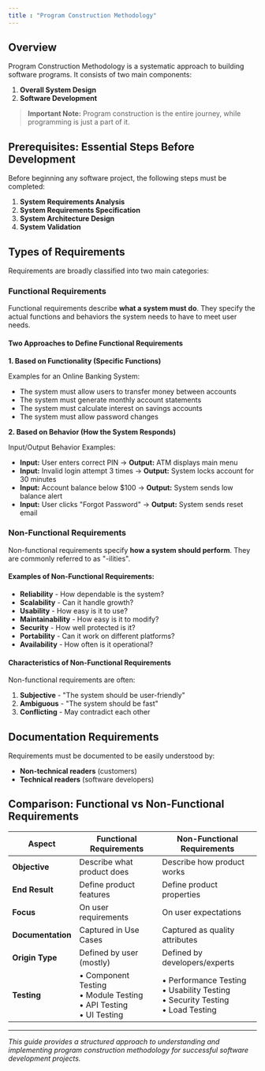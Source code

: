 ```yaml
---
title : "Program Construction Methodology"
---
```


## Overview

Program Construction Methodology is a systematic approach to building software programs. It consists of two main components:

1. **Overall System Design**
2. **Software Development**

> **Important Note:** Program construction is the entire journey, while programming is just a part of it.

## Prerequisites: Essential Steps Before Development

Before beginning any software project, the following steps must be completed:

1. **System Requirements Analysis**
2. **System Requirements Specification**
3. **System Architecture Design**
4. **System Validation**

## Types of Requirements

Requirements are broadly classified into two main categories:

### Functional Requirements

Functional requirements describe **what a system must do**. They specify the actual functions and behaviors the system needs to have to meet user needs.

#### Two Approaches to Define Functional Requirements

**1. Based on Functionality (Specific Functions)**

Examples for an Online Banking System:
- The system must allow users to transfer money between accounts
- The system must generate monthly account statements
- The system must calculate interest on savings accounts
- The system must allow password changes

**2. Based on Behavior (How the System Responds)**

Input/Output Behavior Examples:
- **Input:** User enters correct PIN → **Output:** ATM displays main menu
- **Input:** Invalid login attempt 3 times → **Output:** System locks account for 30 minutes
- **Input:** Account balance below $100 → **Output:** System sends low balance alert
- **Input:** User clicks "Forgot Password" → **Output:** System sends reset email

### Non-Functional Requirements

Non-functional requirements specify **how a system should perform**. They are commonly referred to as "-ilities".

#### Examples of Non-Functional Requirements:

- **Reliability** - How dependable is the system?
- **Scalability** - Can it handle growth?
- **Usability** - How easy is it to use?
- **Maintainability** - How easy is it to modify?
- **Security** - How well protected is it?
- **Portability** - Can it work on different platforms?
- **Availability** - How often is it operational?

#### Characteristics of Non-Functional Requirements

Non-functional requirements are often:

1. **Subjective** - "The system should be user-friendly"
2. **Ambiguous** - "The system should be fast"
3. **Conflicting** - May contradict each other

## Documentation Requirements

Requirements must be documented to be easily understood by:
- **Non-technical readers** (customers)
- **Technical readers** (software developers)

## Comparison: Functional vs Non-Functional Requirements

| Aspect | Functional Requirements | Non-Functional Requirements |
|--------|------------------------|----------------------------|
| **Objective** | Describe what product does | Describe how product works |
| **End Result** | Define product features | Define product properties |
| **Focus** | On user requirements | On user expectations |
| **Documentation** | Captured in Use Cases | Captured as quality attributes |
| **Origin Type** | Defined by user (mostly) | Defined by developers/experts |
| **Testing** | • Component Testing<br>• Module Testing<br>• API Testing<br>• UI Testing | • Performance Testing<br>• Usability Testing<br>• Security Testing<br>• Load Testing |

---

*This guide provides a structured approach to understanding and implementing program construction methodology for successful software development projects.*
